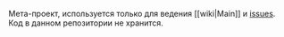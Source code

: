 Мета-проект, используется только для ведения [[wiki|Main]] и
[issues](https://github.com/seavan/mps-main/issues). Код в данном репозитории не
хранится.
